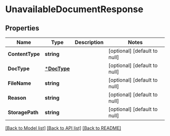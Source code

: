 # UnavailableDocumentResponse

## Properties
Name | Type | Description | Notes
------------ | ------------- | ------------- | -------------
**ContentType** | **string** |  | [optional] [default to null]
**DocType** | [***DocType**](DocType.md) |  | [optional] [default to null]
**FileName** | **string** |  | [optional] [default to null]
**Reason** | **string** |  | [optional] [default to null]
**StoragePath** | **string** |  | [optional] [default to null]

[[Back to Model list]](../README.md#documentation-for-models) [[Back to API list]](../README.md#documentation-for-api-endpoints) [[Back to README]](../README.md)

